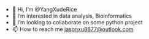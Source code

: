 - 👋 Hi, I’m @YangXudeRice
- 👀 I’m interested in data analysis, Bioinformatics
- 💞️ I’m looking to collaborate on some python project
- 📫 How to reach me jasonxu8877@outlook.com

<!---
YangXudeRice/YangXudeRice is a ✨ special ✨ repository because its `README.md` (this file) appears on your GitHub profile.
You can click the Preview link to take a look at your changes.
--->
